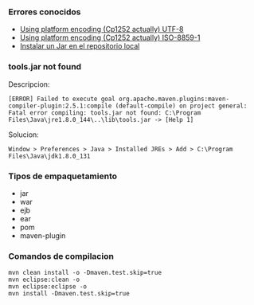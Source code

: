 ### Errores conocidos

- [Using platform encoding (Cp1252 actually) UTF-8](https://github.com/ronald0009/Leeme/blob/master/maven0001.xml)
- [Using platform encoding (Cp1252 actually) ISO-8859-1](https://github.com/ronald0009/Leeme/blob/master/maven0002.xml)
- [Instalar un Jar en el repositorio local](https://github.com/ronald0009/Leeme/blob/master/maven0001.bat)

### tools.jar not found

Descripcion:

```
[ERROR] Failed to execute goal org.apache.maven.plugins:maven-compiler-plugin:2.5.1:compile (default-compile) on project general: Fatal error compiling: tools.jar not found: C:\Program Files\Java\jre1.8.0_144\..\lib\tools.jar -> [Help 1]
```

Solucion:

```
Window > Preferences > Java > Installed JREs > Add > C:\Program Files\Java\jdk1.8.0_131
```

### Tipos de empaquetamiento

- jar
- war
- ejb
- ear
- pom
- maven-plugin

### Comandos de compilacion

```
mvn clean install -o -Dmaven.test.skip=true
mvn eclipse:clean -o
mvn eclipse:eclipse -o
mvn install -Dmaven.test.skip=true
```
